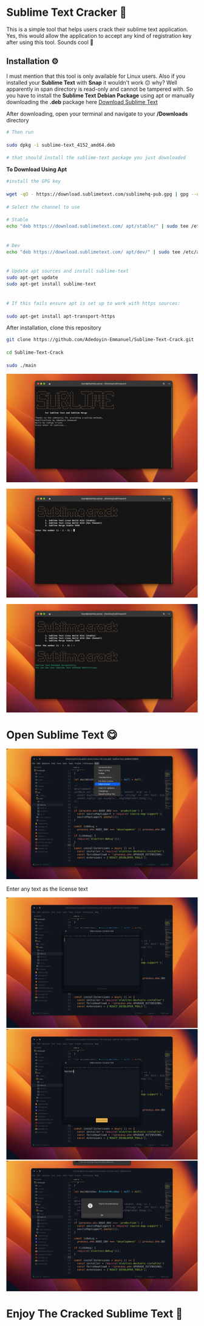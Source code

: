 # Sublime Text Cracker 🚀

This is a simple tool that helps users crack their sublime text application. Yes, this would allow the application to accept any kind of registration key after using this tool. Sounds cool 🧢

## Installation ⚙️

I must mention that this tool is only available for Linux users. Also if you installed your **Sublime Text** with **Snap** it wouldn't work 😔 why? Well apparently in span directory is read-only and cannot be tampered with. So you have to install the **Sublime Text Debian Package** using apt or manually downloading the **.deb** package here [Download Sublime Text](https://ftp5.gwdg.de/pub/linux/debian/mint/packages/pool/import/s/sublime-text/)

After downloading, open your terminal and navigate to your **/Downloads** directory

```bash
# Then run

sudo dpkg -i sublime-text_4152_amd64.deb

# that should install the sublime-text package you just downloaded

```

**To Download Using Apt**

```bash
#install the GPG key

wget -qO - https://download.sublimetext.com/sublimehq-pub.gpg | gpg --dearmor | sudo tee /etc/apt/trusted.gpg.d/sublimehq-archive.gpg > /dev/null

# Select the channel to use

# Stable
echo "deb https://download.sublimetext.com/ apt/stable/" | sudo tee /etc/apt/sources.list.d/sublime-text.list


# Dev
echo "deb https://download.sublimetext.com/ apt/dev/" | sudo tee /etc/apt/sources.list.d/sublime-text.list


# Update apt sources and install sublime-text
sudo apt-get update
sudo apt-get install sublime-text


# If this fails ensure apt is set up to work with https sources:

sudo apt-get install apt-transport-https

```

After installation, clone this repository

```bash
git clone https://github.com/Adedoyin-Emmanuel/Sublime-Text-Crack.git

cd Sublime-Text-Crack

sudo ./main


```

![First Image]("./../screenshots/img-2.png)

![Second Image]("./../screenshots/img-1.png)

![Third Image]("./../screenshots/img-3.png)

# Open Sublime Text 😋

![Fourth Image]("./../screenshots/img-6.png)

Enter any text as the license text

![Fifth Image]("./../screenshots/img-7.png)
![Sixth Image]("./../screenshots/img-8.png)
![Seventh Image]("./../screenshots/img-9.png)

# Enjoy The Cracked Sublime Text 🚀
